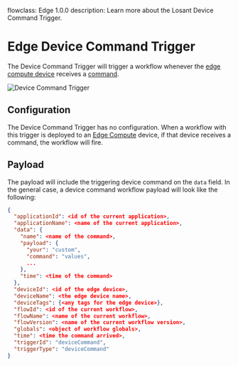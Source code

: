 flowclass: Edge 1.0.0
description: Learn more about the Losant Device Command Trigger.

# Edge Device Command Trigger

The Device Command Trigger will trigger a workflow whenever the [edge compute device](/devices/edge-compute/) receives a [command](/devices/commands/).

![Device Command Trigger](/images/workflows/triggers/device-command-trigger.png "Device Command Trigger")

## Configuration

The Device Command Trigger has no configuration. When a workflow with this trigger is deployed to an [Edge Compute](/devices/edge-compute/) device, if that device receives a command, the workflow will fire.

## Payload

The payload will include the triggering device command on the `data` field. In the general case, a device command workflow payload will look like the following:

```json
{
  "applicationId": <id of the current application>,
  "applicationName": <name of the current application>,
  "data": {
    "name": <name of the command>,
    "payload": {
      "your": "custom",
      "command": "values",
      ...
    },
    "time": <time of the command>
  },
  "deviceId": <id of the edge device>,
  "deviceName": <the edge device name>,
  "deviceTags": {<any tags for the edge device>},
  "flowId": <id of the current workflow>,
  "flowName": <name of the current workflow>,
  "flowVersion": <name of the current workflow version>,
  "globals": <object of workflow globals>,
  "time": <time the command arrived>,
  "triggerId": "deviceCommand",
  "triggerType": "deviceCommand"
}
```
